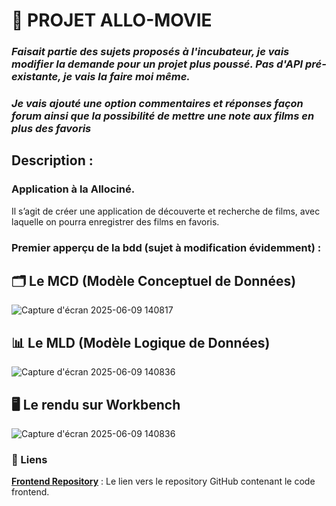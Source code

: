 # 🚀 PROJET ALLO-MOVIE

### _Faisait partie des sujets proposés à l'incubateur, je vais modifier la demande pour un projet plus poussé. Pas d'API pré-existante, je vais la faire moi même._
### _Je vais ajouté une option commentaires et réponses façon forum ainsi que la possibilité de mettre une note aux films en plus des favoris_

## Description :

### Application à la Allociné.

Il s’agit de créer une application de découverte et recherche de films, avec
laquelle on pourra enregistrer des films en favoris.

### Premier apperçu de la bdd (sujet à modification évidemment) :

## 🗂️ Le MCD (Modèle Conceptuel de Données)

![Capture d'écran 2025-06-09 140817](https://github.com/user-attachments/assets/707dd240-4bf3-4353-90c1-c8075e3ea054)

## 📊 Le MLD (Modèle Logique de Données)

![Capture d'écran 2025-06-09 140836](https://github.com/user-attachments/assets/88099c73-80a7-437d-8022-d57d91e923e7)

## 🖥️ Le rendu sur Workbench

![Capture d'écran 2025-06-09 140836](https://github.com/user-attachments/assets/67bb91e1-3f00-4428-a728-0e6d8331acde)

### 🔗 Liens

**[Frontend Repository](https://github.com/cedric-chimot/allo-movie-front)** : Le lien vers le repository GitHub contenant le code frontend.
